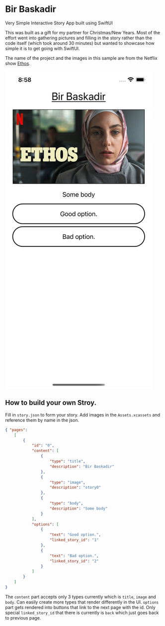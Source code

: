 # Bir Baskadir
Very Simple Interactive Story App built using SwiftUI

This was built as a gift for my partner for Christmas/New Years. Most of the effort went into gathering pictures and filling in the story rather than the code itself (which took around 30 minutes) but wanted to showcase how simple it is to get going with SwiftUI.

The name of the project and the images in this sample are from the Netflix show [Ethos](https://www.netflix.com/title/81106900).

![Demo](/demo.png)

## How to build your own Stroy.
Fill in `story.json` to form your story. Add images in the `Assets.xcassets` and reference them by name in the json.

```json
{ "pages":
    [
        {
            "id": "0",
            "content": [
                {
                    "type": "title",
                    "description": "Bir Baskadir"
                },
                {
                    "type": "image",
                    "description": "story0"
                },
                {
                    "type": "body",
                    "description": "Some body"
                }
            ],
            "options": [
                {
                    "text": "Good option.",
                    "linked_story_id": "1"
                },
                {
                    "text": "Bad option.",
                    "linked_story_id": "2"
                }
            ]
        }
    ]
}
```

The `content` part accepts only 3 types currently which is `title`, `image` and `body`. Can easily create more types that render differently in the UI. `options` part gets rendered into buttons that link to the next page with the id. Only special `linked_story_id` that there is currently is `back` which just goes back to previous page.
